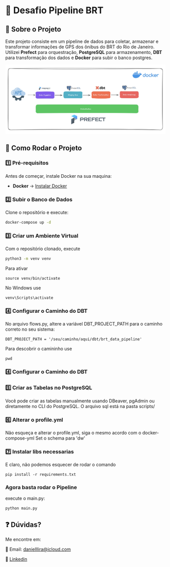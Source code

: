# 🚀 Desafio Pipeline BRT  

## 📌 Sobre o Projeto  
Este projeto consiste em um pipeline de dados para coletar, armazenar e transformar informações de GPS dos ônibus do BRT do Rio de Janeiro. Utilizei **Prefect** para orquestração, **PostgreSQL** para armazenamento, **DBT** para transformação dos dados e **Docker** para subir o banco postgres.  
 
![Pipeline BRT](https://raw.githubusercontent.com/Danielllira/desafio-pipeline-brt/main/img_readme/pipeline_excalidraw.jpg)

## 🚀 Como Rodar o Projeto  

### 1️⃣ Pré-requisitos  
Antes de começar, instale Docker na sua maquina:  
- **Docker** → [Instalar Docker](https://docs.docker.com/get-docker/)  


### 2️⃣ Subir o Banco de Dados  
Clone o repositório e execute:  

```bash
docker-compose up -d
```

### 3️⃣ Criar um Ambiente Virtual

Com o repositório clonado, execute

```bash
python3 -m venv venv
```
Para ativar
```
source venv/bin/activate
```

No Windows use
```
venv\Scripts\activate
```

### 4️⃣ Configurar o Caminho do DBT

No arquivo flows.py, altere a variável DBT_PROJECT_PATH para o caminho correto no seu sistema:
```
DBT_PROJECT_PATH = '/seu/caminho/aqui/dbt/brt_data_pipeline'
```
Para descobrir o camininho use 
```
pwd 
```

### 4️⃣ Configurar o Caminho do DBT

### 5️⃣ Criar as Tabelas no PostgreSQL
Você pode criar as tabelas manualmente usando DBeaver, pgAdmin ou diretamente no CLI do PostgreSQL. O arquivo sql está na pasta scripts/


### 6️⃣ Alterar o profile.yml
Não esqueça e alterar o profile.yml, siga o mesmo acordo com o docker-compose-yml
Set o schema para 'dw'

### 7️⃣ Instalar libs necessarias
E claro, não podemos esquecer de rodar o comando
```
pip install -r requirements.txt
```

### Agora basta rodar o Pipeline
execute o main.py:
```
python main.py
```

## ❓ Dúvidas?

Me encontre em:

📩 Email: danielllira@icloud.com

💼 [Linkedin](https://www.linkedin.com/in/1danielllira/)




